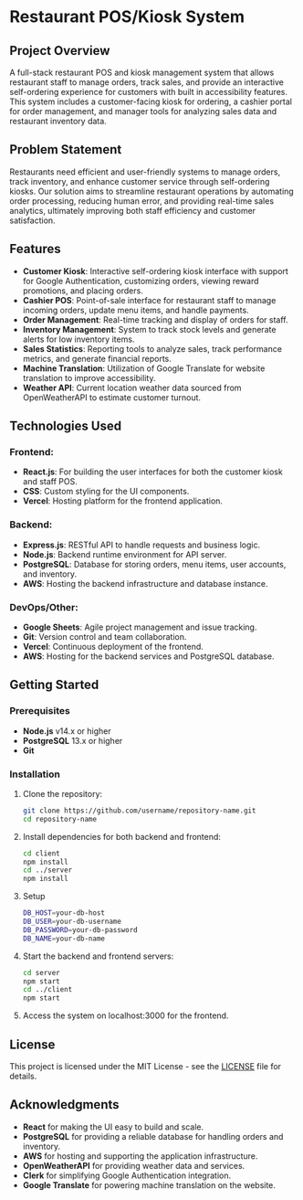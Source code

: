 # Restaurant POS/Kiosk System

## Project Overview

A full-stack restaurant POS and kiosk management system that allows restaurant staff to manage orders, track sales, and provide an interactive self-ordering experience for customers with built in accessibility features. This system includes a customer-facing kiosk for ordering, a cashier portal for order management, and manager tools for analyzing sales data and restaurant inventory data.

## Problem Statement

Restaurants need efficient and user-friendly systems to manage orders, track inventory, and enhance customer service through self-ordering kiosks. Our solution aims to streamline restaurant operations by automating order processing, reducing human error, and providing real-time sales analytics, ultimately improving both staff efficiency and customer satisfaction.

## Features

- **Customer Kiosk**: Interactive self-ordering kiosk interface with support for Google Authentication, customizing orders, viewing reward promotions, and placing orders.
- **Cashier POS**: Point-of-sale interface for restaurant staff to manage incoming orders, update menu items, and handle payments.
- **Order Management**: Real-time tracking and display of orders for staff.
- **Inventory Management**: System to track stock levels and generate alerts for low inventory items.
- **Sales Statistics**: Reporting tools to analyze sales, track performance metrics, and generate financial reports.
- **Machine Translation**: Utilization of Google Translate for website translation to improve accessibility.
- **Weather API**: Current location weather data sourced from OpenWeatherAPI to estimate customer turnout.
## Technologies Used

### Frontend:
- **React.js**: For building the user interfaces for both the customer kiosk and staff POS.
- **CSS**: Custom styling for the UI components.
- **Vercel**: Hosting platform for the frontend application.

### Backend:
- **Express.js**: RESTful API to handle requests and business logic.
- **Node.js**: Backend runtime environment for API server.
- **PostgreSQL**: Database for storing orders, menu items, user accounts, and inventory.
- **AWS**: Hosting the backend infrastructure and database instance.

### DevOps/Other:
- **Google Sheets**: Agile project management and issue tracking.
- **Git**: Version control and team collaboration.
- **Vercel**: Continuous deployment of the frontend.
- **AWS**: Hosting for the backend services and PostgreSQL database.

## Getting Started

### Prerequisites

- **Node.js** v14.x or higher
- **PostgreSQL** 13.x or higher
- **Git**
  
### Installation

1. Clone the repository:
   ```bash
   git clone https://github.com/username/repository-name.git
   cd repository-name
   ```
   
2. Install dependencies for both backend and frontend:
   ```bash
   cd client
   npm install
   cd ../server
   npm install
   ```
   
3. Setup
   ```bash
   DB_HOST=your-db-host
   DB_USER=your-db-username
   DB_PASSWORD=your-db-password
   DB_NAME=your-db-name
   ```
   
4. Start the backend and frontend servers:
   ```bash
   cd server
   npm start
   cd ../client
   npm start
   ```

5. Access the system on localhost:3000 for the frontend.

## License

This project is licensed under the MIT License - see the [LICENSE](LICENSE) file for details.


## Acknowledgments

- **React** for making the UI easy to build and scale.
- **PostgreSQL** for providing a reliable database for handling orders and inventory.
- **AWS** for hosting and supporting the application infrastructure.
- **OpenWeatherAPI** for providing weather data and services.
- **Clerk** for simplifying Google Authentication integration.
- **Google Translate** for powering machine translation on the website.




